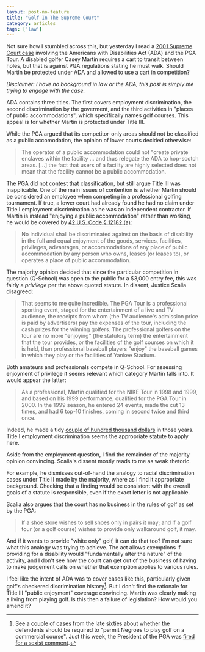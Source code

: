 ```yaml
---
layout: post-no-feature
title: "Golf In The Supreme Court"
category: articles
tags: ['law']
---
```


Not sure how I stumbled across this, but yesterday I read a [2001 Supreme Court case][case] involving the Americans with Disabilities Act (ADA) and the PGA Tour. A disabled
golfer Casey Martin requires a cart to transit between holes, but that is
against PGA regulations stating he must walk. Should Martin be protected under
ADA and allowed to use a cart in competition?

_Disclaimer: I have no background in law or the ADA, this post is simply me
trying to engage with the case._

[case]: http://scholar.google.com/scholar_case?case=10351658463927082423

ADA contains three titles. The first covers employment discrimination, the second discrimination by the goverment, and the third activities in "places of public accommodations", which specifically names golf courses. This appeal is for whether Martin is protected under Title III.

While the PGA argued that its competitor-only areas should not be classified as a public accomodation, the opinion of lower courts decided otherwise:

> The operator of a public accommodation could not "create
> private enclaves within the facility ... and thus relegate the ADA to
> hop-scotch areas. [...] the fact that users of a facility are highly selected
> does not mean that the facility cannot be a public accommodation.

The PGA did not contest that classification, but still argue Title III was
inapplicable.  One of the main issues of contention is whether Martin
should be considered an employee when competing in a professional golfing
tournament. If
true, a lower
court had already found he had no claim under Title I employment discrimination as he was an
independent contractor. If Martin is instead "enjoying a
public accommodation" rather than working, he would be covered by [42 U.S. Code § 12182
(a)][ada-1]:

[ada-1]: http://www.law.cornell.edu/uscode/text/42/12182

> No individual shall be discriminated against on the basis of disability in the full and equal enjoyment of the goods, services, facilities, privileges, advantages, or accommodations of any place of public accommodation by any person who owns, leases (or leases to), or operates a place of public accommodation.

The majority opinion decided that since the particular competition in question
(Q-School) was open to the public for a $3,000 entry fee, this was
fairly a _privilege_ per the above quoted statute. In dissent, Justice Scalia disagreed:

> That seems to me quite incredible. The PGA Tour is a professional sporting event, staged for the entertainment of a live and TV audience, the receipts from whom (the TV audience's admission price is paid by advertisers) pay the expenses of the tour, including the cash prizes for the winning golfers. The professional golfers on the tour are no more "enjoying" (the statutory term) the entertainment that the tour provides, or the facilities of the golf courses on which it is held, than professional baseball players "enjoy" the baseball games in which they play or the facilities of Yankee Stadium.

Both amateurs and professionals compete in
Q-School. For assessing enjoyment of privilege it seems relevant which category Martin
falls into. It would appear the latter:

> As a professional, Martin qualified for the NIKE Tour in 1998 and 1999, and based on his 1999 performance, qualified for the PGA Tour in 2000. In the 1999 season, he entered 24 events, made the cut 13 times, and had 6 top-10 finishes, coming in second twice and third once.

Indeed, he made a tidy [couple of hundred thousand dollars][martin-income]
in those years. Title I employment discrimination seems the appropriate
statute to apply here.

[martin-income]: http://www.pgatour.com/content/pgatour/players/player.20445.casey-martin.html/career

Aside from the employment question, I find the remainder of the majority
opinion convincing.  Scalia's dissent mostly reads to me as weak rhetoric.

For example, he dismisses out-of-hand the analogy to racial discrimination cases under Title II made by the majority, where as I find it appropriate background. Checking that a finding would be consistent with the overall goals of a statute is responsible, even if the exact letter is not applicable.

Scalia also argues that the court has no business in the rules of golf as set by the PGA:

> If a shoe store wishes to sell shoes only in pairs it may; and if a golf
> tour (or a golf course) wishes to provide only walkaround golf, it may.

And if it wants to provide "white only" golf, it can do that too? I'm not sure
what this analogy was trying to achieve. The act allows exemptions if providing
for a disability would "fundamentally alter the nature" of the activity, and I
don't see how the court can get out of the business of having to make judgement calls on whether that exemption applies to various rules.

I feel like the intent of ADA was to cover cases like this, particularly given
golf's checkered discrimination history[^1]. But I don't find the rationale
for Title III "public enjoyment" coverage convincing. Martin was clearly making
a living from playing golf. Is this then a failure of legislation? How would
you amend it?

[^1]: See a [couple](http://scholar.google.com/scholar_case?case=13082666964193724308&) of [cases](http://scholar.google.com/scholar_case?case=9957160910261617994) from the late sixties about whether the defendents should be required to "permit Negroes to play golf on a commercial course". Just this week, the President of the PGA was [fired for a sexist comment](http://www.golfwrx.com/251013/pga-president-ted-bishop-calls-poulter-a-lil-girl/).


